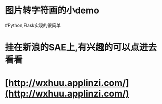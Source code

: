 # 图片转字符画的小demo
#Python,Flask实现的很简单
# 挂在新浪的SAE上,有兴趣的可以点进去看看
# [http://wxhuu.applinzi.com/](http://wxhuu.applinzi.com/)
